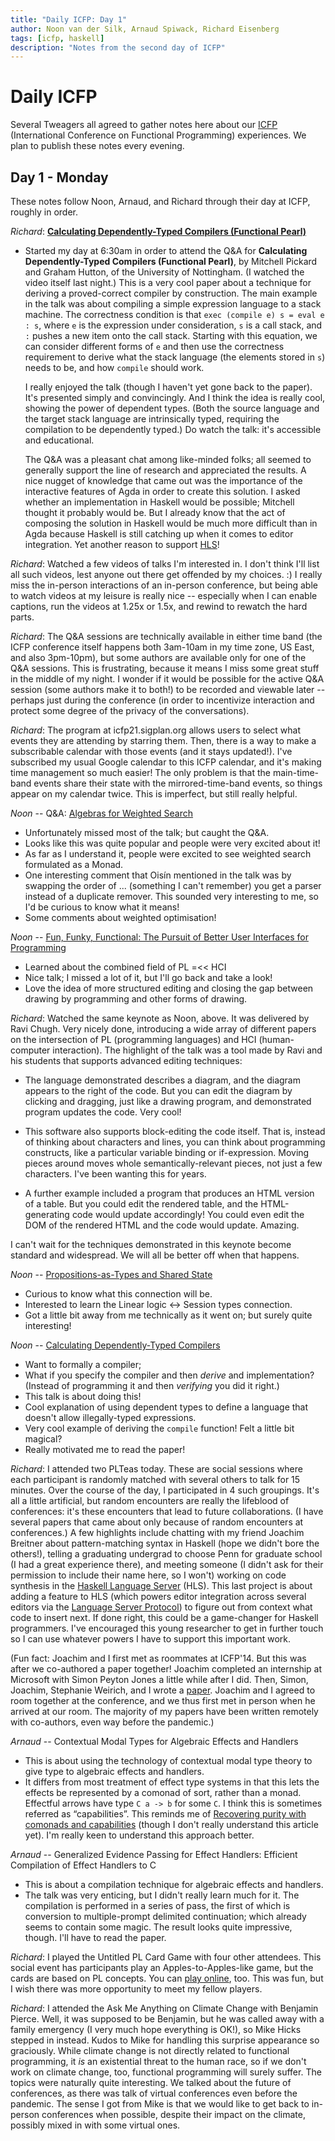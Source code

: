 ```yaml
---
title: "Daily ICFP: Day 1"
author: Noon van der Silk, Arnaud Spiwack, Richard Eisenberg
tags: [icfp, haskell]
description: "Notes from the second day of ICFP"
---
```


# Daily ICFP

Several Tweagers all agreed to gather notes here about our
[ICFP](https://icfp21.sigplan.org/) (International Conference on Functional
Programming) experiences. We plan to publish these notes every evening.

## Day 1 - Monday

These notes follow Noon, Arnaud, and Richard through their day at ICFP,
roughly in order.

_Richard_: [**Calculating Dependently-Typed Compilers (Functional
Pearl)**](https://icfp21.sigplan.org/details/icfp-2021-papers/21/Calculating-Dependently-Typed-Compilers-Functional-Pearl-)

- Started my day at 6:30am in order to attend the Q&A for **Calculating
  Dependently-Typed Compilers (Functional Pearl)**, by Mitchell Pickard and
  Graham Hutton, of the University of Nottingham. (I watched the video itself
  last night.) This is a very cool paper about a technique for deriving a
  proved-correct compiler by construction. The main example in the talk was
  about compiling a simple expression language to a stack machine. The
  correctness condition is that `exec (compile e) s = eval e : s`, where `e`
  is the expression under consideration, `s` is a call stack, and `:` pushes a
  new item onto the call stack. Starting with this equation, we can consider
  different forms of `e` and then use the correctness requirement to derive
  what the stack language (the elements stored in `s`) needs to be, and how
  `compile` should work.

  I really enjoyed the talk (though I haven't yet gone back to the paper).
  It's presented simply and convincingly. And I think the idea is really cool,
  showing the power of dependent types. (Both the source language and the
  target stack language are intrinsically typed, requiring the compilation to
  be dependently typed.) Do watch the talk: it's accessible and educational.

  The Q&A was a pleasant chat among like-minded folks; all seemed to generally
  support the line of research and appreciated the results. A nice nugget of
  knowledge that came out was the importance of the interactive features of
  Agda in order to create this solution. I asked whether an implementation in
  Haskell would be possible; Mitchell thought it probably would be. But I
  already know that the act of composing the solution in Haskell would be much
  more difficult than in Agda because Haskell is still catching up when it
  comes to editor integration. Yet another reason to support
  [HLS](https://github.com/haskell/haskell-language-server)!

_Richard_: Watched a few videos of talks I'm interested in. I don't think I'll
list all such videos, lest anyone out there get offended by my choices. :) I
really miss the in-person interactions of an in-person conference, but being
able to watch videos at my leisure is really nice -- especially when I can
enable captions, run the videos at 1.25x or 1.5x, and rewind to rewatch the
hard parts.

_Richard_: The Q&A sessions are technically available in either time band (the
ICFP conference itself happens both 3am-10am in my time zone, US East, and
also 3pm-10pm), but some authors are available only for one of the Q&A
sessions. This is frustrating, because it means I miss some great stuff in
the middle of my night. I wonder if it would be possible for the active Q&A
session (some authors make it to both!) to be recorded and viewable later --
perhaps just during the conference (in order to incentivize interaction and
protect some degree of the privacy of the conversations).

_Richard_: The program at icfp21.sigplan.org allows users to select what
events they are attending by starring them. Then, there is a way to make a
subscribable calendar with those events (and it stays updated!). I've
subscribed my usual Google calendar to this ICFP calendar, and it's making
time management so much easier! The only problem is that the main-time-band
events share their state with the mirrored-time-band events, so things appear
on my calendar twice. This is imperfect, but still really helpful.

_Noon_ -- Q&A: [Algebras for Weighted Search](https://icfp21.sigplan.org/details/icfp-2021-papers/11/Algebras-for-Weighted-Search)

- Unfortunately missed most of the talk; but caught the Q&A.
- Looks like this was quite popular and people were very excited about it!
- As far as I understand it, people were excited to see weighted search formulated as a Monad.
- One interesting comment that Oisín mentioned in the talk was by swapping the order of ... (something I can't remember) you get a parser instead of a duplicate remover. This sounded very interesting to me, so I'd be curious to know what it means!
- Some comments about weighted optimisation!

_Noon_ -- [Fun, Funky, Functional: The Pursuit of Better User Interfaces for Programming](https://icfp21.sigplan.org/details/icfp-2021-papers/41/Fun-Funky-Functional-The-Pursuit-of-Better-User-Interfaces-for-Programming)

- Learned about the combined field of PL =<< HCI
- Nice talk; I missed a lot of it, but I'll go back and take a look!
- Love the idea of more structured editing and closing the gap between drawing by programming and other forms of drawing.

_Richard_: Watched the same keynote as Noon, above. It was delivered by Ravi
Chugh. Very nicely done, introducing a wide array of different papers on the
intersection of PL (programming languages) and HCI (human-computer
interaction). The highlight of the talk was a tool made by Ravi and his
students that supports advanced editing techniques:

- The language demonstrated describes a diagram, and the diagram appears to
  the right of the code. But you can edit the diagram by clicking and
  dragging, just like a drawing program, and demonstrated program updates the
  code. Very cool!

- This software also supports block-editing the code itself. That is, instead
  of thinking about characters and lines, you can think about programming
  constructs, like a particular variable binding or if-expression. Moving
  pieces around moves whole semantically-relevant pieces, not just a few
  characters. I've been wanting this for years.

- A further example included a program that produces an HTML version of a
  table. But you could edit the rendered table, and the HTML-generating code
  would update accordingly! You could even edit the DOM of the rendered HTML
  and the code would update. Amazing.

I can't wait for the techniques demonstrated in this keynote become standard
and widespread. We will all be better off when that happens.

_Noon_ -- [Propositions-as-Types and Shared State](https://icfp21.sigplan.org/details/icfp-2021-papers/18/Propositions-as-Types-and-Shared-State)

- Curious to know what this connection will be.
- Interested to learn the Linear logic <-> Session types connection.
- Got a little bit away from me technically as it went on; but surely quite interesting!

_Noon_ -- [Calculating Dependently-Typed Compilers](https://icfp21.sigplan.org/details/icfp-2021-papers/21/Calculating-Dependently-Typed-Compilers-Functional-Pearl-)

- Want to formally a compiler;
- What if you specify the compiler and then _derive_ and implementation? (Instead of programming it and then _verifying_ you did it right.)
- This talk is about doing this!
- Cool explanation of using dependent types to define a language that doesn't allow illegally-typed expressions.
- Very cool example of deriving the `compile` function! Felt a little bit magical?
- Really motivated me to read the paper!

_Richard_: I attended two PLTeas today. These are social sessions where each
participant is randomly matched with several others to talk for 15 minutes.
Over the course of the day, I participated in 4 such groupings. It's all a
little artificial, but random encounters are really the lifeblood of
conferences: it's these encounters that lead to future collaborations. (I
have several papers that came about only because of random encounters at
conferences.) A few highlights include chatting with my friend Joachim
Breitner about pattern-matching syntax in Haskell (hope we didn't bore the
others!), telling a graduating undergrad to choose Penn for graduate school
(I had a great experience there), and meeting someone (I didn't ask for their
permission to include their name here, so I won't) working on code synthesis
in the [Haskell Language
Server](https://github.com/haskell/haskell-language-server) (HLS). This last
project is about adding a feature to HLS (which powers editor integration
across several editors via the [Language Server
Protocol](https://microsoft.github.io/language-server-protocol/)) to figure
out from context what code to insert next. If done right, this could be a
game-changer for Haskell programmers. I've encouraged this young researcher
to get in further touch so I can use whatever powers I have to support this
important work.

(Fun fact: Joachim and I first met as roommates at ICFP'14. But this was after
we co-authored a paper together! Joachim completed an internship at Microsoft
with Simon Peyton Jones a little while after I did. Then, Simon, Joachim,
Stephanie Weirich, and I wrote a
[paper](https://richarde.dev/papers/2014/coercible/coercible.pdf). Joachim and
I agreed to room together at the conference, and we thus first met in person
when he arrived at our room. The majority of my papers have been written
remotely with co-authors, even way before the pandemic.)

_Arnaud_ -- Contextual Modal Types for Algebraic Effects and Handlers

- This is about using the technology of contextual modal type theory to give type to algebraic effects and handlers.
- It differs from most treatment of effect type systems in that this lets the effects be represented by a comonad of sort, rather than a monad. Effectful arrows have type `C a -> b` for some `C`. I think this is sometimes referred as “capabilities”. This reminds me of [Recovering purity with comonads and capabilities](https://dl.acm.org/doi/10.1145/3408993) (though I don't really understand this article yet). I'm really keen to understand this approach better.

_Arnaud_ -- Generalized Evidence Passing for Effect Handlers: Efficient Compilation of Effect Handlers to C

- This is about a compilation technique for algebraic effects and handlers.
- The talk was very enticing, but I didn't really learn much for it. The compilation is performed in a series of pass, the first of which is conversion to multiple-prompt delimited continuation; which already seems to contain some magic. The result looks quite impressive, though. I'll have to read the paper.

_Richard_: I played the Untitled PL Card Game with four other attendees. This
social event has participants play an Apples-to-Apples-like game, but the
cards are based on PL concepts. You can [play
online](https://uplcg.jaspervdj.be/rooms), too. This was fun, but I wish
there was more opportunity to meet my fellow players.

_Richard_: I attended the Ask Me Anything on Climate Change with Benjamin
Pierce. Well, it was supposed to be Benjamin, but he was called away with a
family emergency (I very much hope everything is OK!), so Mike Hicks stepped
in instead. Kudos to Mike for handling this surprise appearance so
graciously. While climate change is not directly related to functional
programming, it _is_ an existential threat to the human race, so if we don't
work on climate change, too, functional programming will surely suffer. The
topics were naturally quite interesting. We talked about the future of
conferences, as there was talk of virtual conferences even before the
pandemic. The sense I got from Mike is that we would like to get back to
in-person conferences when possible, despite their impact on the climate,
possibly mixed in with some virtual ones.
